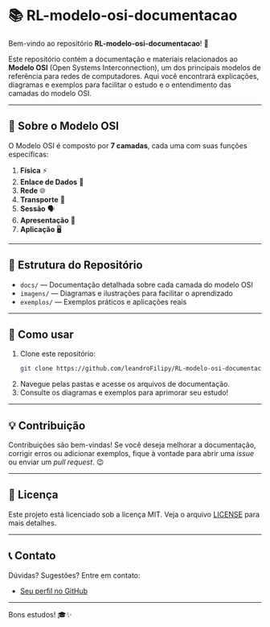 # 📚 RL-modelo-osi-documentacao

Bem-vindo ao repositório **RL-modelo-osi-documentacao**! 🚀

Este repositório contém a documentação e materiais relacionados ao **Modelo OSI** (Open Systems Interconnection), um dos principais modelos de referência para redes de computadores. Aqui você encontrará explicações, diagramas e exemplos para facilitar o estudo e o entendimento das camadas do modelo OSI.

---

## 🧐 Sobre o Modelo OSI

O Modelo OSI é composto por **7 camadas**, cada uma com suas funções específicas:

1. **Física** ⚡️  
2. **Enlace de Dados** 🔗  
3. **Rede** 🌐  
4. **Transporte** 🚚  
5. **Sessão** 🗣  
6. **Apresentação** 🎨  
7. **Aplicação** 🖥  

---

## 📂 Estrutura do Repositório

- `docs/` — Documentação detalhada sobre cada camada do modelo OSI
- `imagens/` — Diagramas e ilustrações para facilitar o aprendizado
- `exemplos/` — Exemplos práticos e aplicações reais

---

## 🚀 Como usar

1. Clone este repositório:
   ```bash
   git clone https://github.com/leandroFilipy/RL-modelo-osi-documentacao.git
   ```
2. Navegue pelas pastas e acesse os arquivos de documentação.
3. Consulte os diagramas e exemplos para aprimorar seu estudo!

---

## 💡 Contribuição

Contribuições são bem-vindas! Se você deseja melhorar a documentação, corrigir erros ou adicionar exemplos, fique à vontade para abrir uma _issue_ ou enviar um _pull request_. 😉

---

## 📜 Licença

Este projeto está licenciado sob a licença MIT. Veja o arquivo [LICENSE](LICENSE) para mais detalhes.

---

## 📞 Contato

Dúvidas? Sugestões? Entre em contato:

- [Seu perfil no GitHub](https://github.com/leandroFilipy)

---

Bons estudos! 🎓✨
